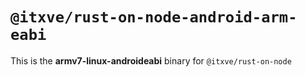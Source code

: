 # `@itxve/rust-on-node-android-arm-eabi`

This is the **armv7-linux-androideabi** binary for `@itxve/rust-on-node`

